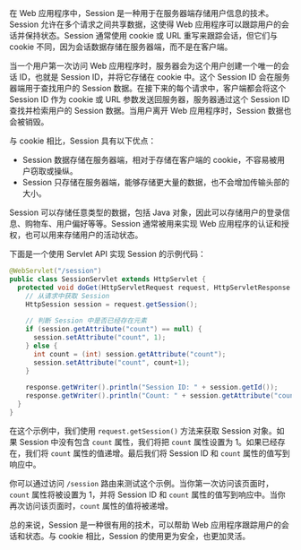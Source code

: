 在 Web 应用程序中，Session 是一种用于在服务器端存储用户信息的技术。Session 允许在多个请求之间共享数据，这使得 Web 应用程序可以跟踪用户的会话并保持状态。Session 通常使用 cookie 或 URL 重写来跟踪会话，但它们与 cookie 不同，因为会话数据存储在服务器端，而不是在客户端。

当一个用户第一次访问 Web 应用程序时，服务器会为这个用户创建一个唯一的会话 ID，也就是 Session ID，并将它存储在 cookie 中。这个 Session ID 会在服务器端用于查找用户的 Session 数据。在接下来的每个请求中，客户端都会将这个 Session ID 作为 cookie 或 URL 参数发送回服务器，服务器通过这个 Session ID 查找并检索用户的 Session 数据。当用户离开 Web 应用程序时，Session 数据也会被销毁。

与 cookie 相比，Session 具有以下优点：

-   Session 数据存储在服务器端，相对于存储在客户端的 cookie，不容易被用户窃取或操纵。
-   Session 只存储在服务器端，能够存储更大量的数据，也不会增加传输头部的大小。

Session 可以存储任意类型的数据，包括 Java 对象，因此可以存储用户的登录信息、购物车、用户偏好等等。Session 通常被用来实现 Web 应用程序的认证和授权，也可以用来存储用户的活动状态。

下面是一个使用 Servlet API 实现 Session 的示例代码：

```java
@WebServlet("/session")
public class SessionServlet extends HttpServlet {
  protected void doGet(HttpServletRequest request, HttpServletResponse response) throws ServletException, IOException {
    // 从请求中获取 Session
    HttpSession session = request.getSession();
  
    // 判断 Session 中是否已经存在元素
    if (session.getAttribute("count") == null) {
      session.setAttribute("count", 1);
    } else {
      int count = (int) session.getAttribute("count");
      session.setAttribute("count", count+1);
    }
  
    response.getWriter().println("Session ID: " + session.getId());
    response.getWriter().println("Count: " + session.getAttribute("count"));
  }
}
```

在这个示例中，我们使用 `request.getSession()` 方法来获取 Session 对象。如果 Session 中没有包含 `count` 属性，我们将把 `count` 属性设置为 1。如果已经存在，我们将 `count` 属性的值递增。最后我们将 Session ID 和 `count` 属性的值写到响应中。

你可以通过访问 `/session` 路由来测试这个示例。当你第一次访问该页面时，`count` 属性将被设置为 1，并将 Session ID 和 `count` 属性的值写到响应中。当你再次访问该页面时，`count` 属性的值将被递增。

总的来说，Session 是一种很有用的技术，可以帮助 Web 应用程序跟踪用户的会话和状态。与 cookie 相比，Session 的使用更为安全，也更加灵活。